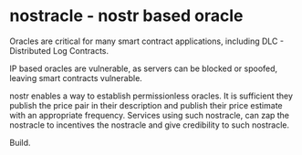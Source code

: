 # nostracle - nostr based oracle

Oracles are critical for many smart contract applications, including DLC - Distributed Log Contracts. 

IP based oracles are vulnerable, as servers can be blocked or spoofed, leaving smart contracts vulnerable. 

nostr enables a way to establish permissionless oracles.  It is sufficient they publish the price pair in their description and publish their price estimate with an appropriate frequency.
Services using such nostracle, can zap the nostracle to incentives the nostracle and give credibility to such nostracle.

Build.
